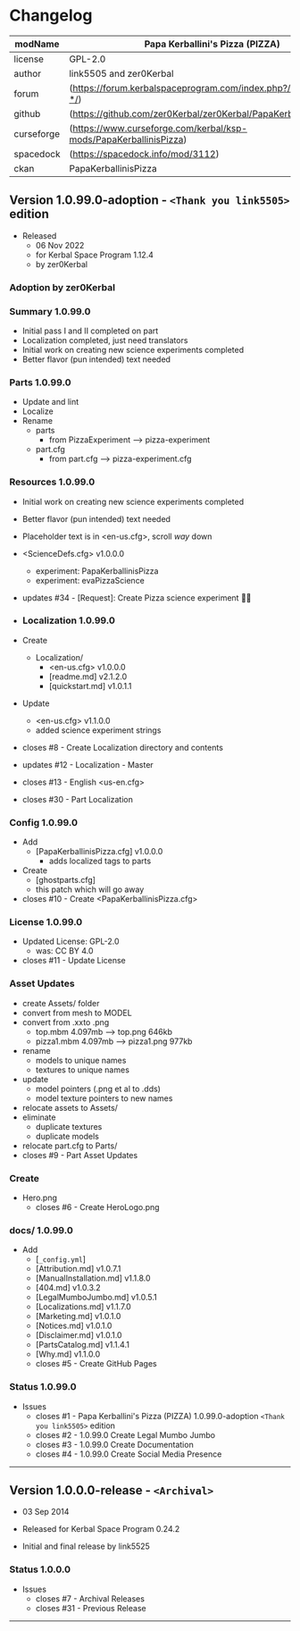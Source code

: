# Changelog  
  
| modName    | Papa Kerballini's Pizza (PIZZA)                                   |
| ---------- | ----------------------------------------------------------------- |
| license    | GPL-2.0                                                           |
| author     | link5505 and zer0Kerbal                                           |
| forum      | (https://forum.kerbalspaceprogram.com/index.php?/topic/209577-*/) |
| github     | (https://github.com/zer0Kerbal/zer0Kerbal/PapaKerballinisPizza)   |
| curseforge | (https://www.curseforge.com/kerbal/ksp-mods/PapaKerballinisPizza) |
| spacedock  | (https://spacedock.info/mod/3112)                                 |
| ckan       | PapaKerballinisPizza                                              |

## Version 1.0.99.0-adoption - `<Thank you link5505>` edition

* Released
  * 06 Nov 2022
  * for Kerbal Space Program 1.12.4
  * by zer0Kerbal

### Adoption by zer0Kerbal

### Summary 1.0.99.0

* Initial pass I and II completed on part
* Localization completed, just need translators
* Initial work on creating new science experiments completed
* Better flavor (pun intended) text needed

### Parts 1.0.99.0

* Update and lint
* Localize
* Rename
  * parts
    * from PizzaExperiment --> pizza-experiment
  * part.cfg
    * from part.cfg --> pizza-experiment.cfg

### Resources 1.0.99.0

* Initial work on creating new science experiments completed
* Better flavor (pun intended) text needed
* Placeholder text is in <en-us.cfg>, scroll _way_ down
* <ScienceDefs.cfg> v1.0.0.0
  * experiment: PapaKerballinisPizza
  * experiment: evaPizzaScience
* updates  #34 - [Request]: Create Pizza science experiment 🍕🧪

* ### Localization 1.0.99.0

* Create
  * Localization/
    * <en-us.cfg> v1.0.0.0
    * [readme.md] v2.1.2.0
    * [quickstart.md] v1.0.1.1
* Update
  * <en-us.cfg> v1.1.0.0
  * added science experiment strings
* closes #8 - Create Localization directory and contents
* updates #12 - Localization - Master
* closes #13 - English <us-en.cfg>
* closes #30 - Part Localization

### Config 1.0.99.0

* Add
  * [PapaKerballinisPizza.cfg] v1.0.0.0
    * adds localized tags to parts
* Create
  * [ghostparts.cfg]
  * this patch which will go away
* closes #10 - Create <PapaKerballinisPizza.cfg>

### License 1.0.99.0

* Updated License: GPL-2.0
  * was: CC BY 4.0
* closes #11 - Update License

### Asset Updates

* create Assets/ folder
* convert from mesh to MODEL
* convert from .xxto .png
  * top.mbm 4.097mb --> top.png 646kb
  * pizza1.mbm 4.097mb --> pizza1.png 977kb
* rename
  * models to unique names
  * textures to unique names
* update
  * model pointers (.png et al to .dds)
  * model texture pointers to new names
* relocate assets to Assets/
* eliminate
  * duplicate textures
  * duplicate models
* relocate part.cfg to Parts/
* closes #9 - Part Asset Updates

### Create

* Hero.png
  * closes #6 - Create HeroLogo.png

### docs/ 1.0.99.0

* Add
  * [`_config.yml`]
  * [Attribution.md] v1.0.7.1
  * [ManualInstallation.md] v1.1.8.0
  * [404.md] v1.0.3.2
  * [LegalMumboJumbo.md] v1.0.5.1
  * [Localizations.md] v1.1.7.0
  * [Marketing.md] v1.0.1.0
  * [Notices.md] v1.0.1.0
  * [Disclaimer.md] v1.0.1.0
  * [PartsCatalog.md] v1.1.4.1
  * [Why.md] v1.1.0.0
  * closes #5 - Create GitHub Pages

### Status 1.0.99.0

* Issues
  * closes #1 - Papa Kerballini's Pizza (PIZZA) 1.0.99.0-adoption `<Thank you link5505>` edition
  * closes #2 - 1.0.99.0 Create Legal Mumbo Jumbo
  * closes #3 - 1.0.99.0 Create Documentation
  * closes #4 - 1.0.99.0 Create Social Media Presence

---

## Version 1.0.0.0-release - `<Archival>`

* 03 Sep 2014
* Released for Kerbal Space Program 0.24.2

* Initial and final release by link5525

### Status 1.0.0.0

* Issues
  * closes #7 - Archival Releases
  * closes #31 - Previous Release

---
